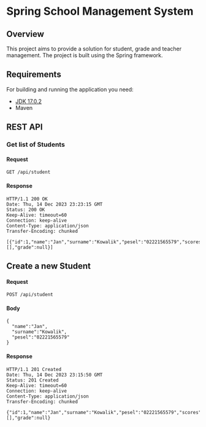 # Spring School Management System

## Overview

This project aims to provide a solution for student, grade and teacher management. The project is built using the Spring framework.

## Requirements

For building and running the application you need:

- [JDK 17.0.2](https://jdk.java.net/archive)
- Maven

## REST API

### Get list of Students

#### Request

`GET /api/student`

#### Response

    HTTP/1.1 200 OK
    Date: Thu, 14 Dec 2023 23:23:15 GMT
    Status: 200 OK
    Keep-Alive: timeout=60
    Connection: keep-alive
    Content-Type: application/json
    Transfer-Encoding: chunked

    [{"id":1,"name":"Jan","surname":"Kowalik","pesel":"02221565579","scores":[],"grade":null}]

## Create a new Student

#### Request

`POST /api/student`

#### Body

    {
      "name":"Jan",
      "surname":"Kowalik",
      "pesel":"02221565579"
    }


#### Response

    HTTP/1.1 201 Created
    Date: Thu, 14 Dec 2023 23:15:50 GMT
    Status: 201 Created
    Keep-Alive: timeout=60
    Connection: keep-alive
    Content-Type: application/json
    Transfer-Encoding: chunked

    {"id":1,"name":"Jan","surname":"Kowalik","pesel":"02221565579","scores":[],"grade":null}
